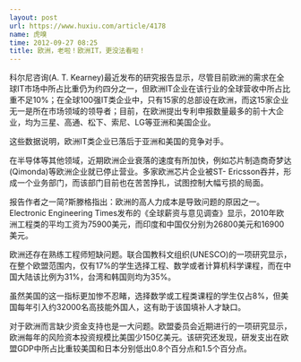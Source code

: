 ```yaml
---
layout: post
url: https://www.huxiu.com/article/4178
name: 虎嗅
time: 2012-09-27 08:25
title: 欧洲，老啦！欧洲IT，更没法看啦！
---
```

科尔尼咨询(A. T. Kearney)最近发布的研究报告显示，尽管目前欧洲的需求在全球IT市场中所占比重仍为约四分之一，但欧洲IT企业在该行业的全球营收中所占比重不足10%；在全球100强IT类企业中，只有15家的总部设在欧洲，而这15家企业无一是所在市场领域的领导者；目前，在欧洲提出专利申报数量最多的前十大企业，均为三星、高通、松下、索尼、LG等亚洲和美国企业。

这些数据说明，欧洲IT类企业已落后于亚洲和美国的竞争对手。

在半导体等其他领域，近期欧洲企业衰落的速度有所加快，例如芯片制造商奇梦达(Qimonda)等欧洲企业就已停止营业。多家欧洲芯片企业被ST- Ericsson吞并，形成一个业务部门，而该部门目前也在苦苦挣扎，试图控制大幅亏损的局面。

报告作者之一简?斯滕格指出：欧洲的高人力成本是导致问题的原因之一。Electronic Engineering Times发布的《全球薪资与意见调查》显示，2010年欧洲工程类的平均工资为75900美元，而印度和中国仅分别为26800美元和16900美元。

欧洲还存在熟练工程师短缺问题。联合国教科文组织(UNESCO)的一项研究显示，在整个欧盟范围内，仅有17%的学生选择工程、数学或者计算机科学课程，而在中国大陆该比例为31%，台湾和韩国则均为35%。

虽然美国的这一指标更加惨不忍睹，选择数学或工程类课程的学生仅占8%，但美国每年引入约32000名高技能外国人，这有助于该国填补人才缺口。

对于欧洲而言缺少资金支持也是一大问题。欧盟委员会近期进行的一项研究显示，欧洲每年的风险资本投资规模比美国少150亿美元。该研究还发现，研发支出在欧盟GDP中所占比重较美国和日本分别低出0.8个百分点和1.5个百分点。

